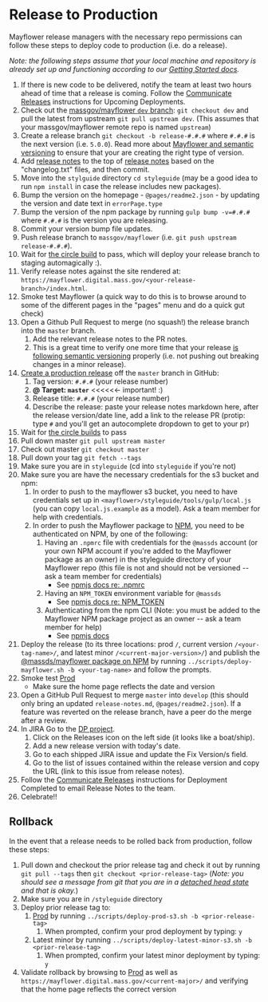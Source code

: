 # Release to Production
Mayflower release managers with the necessary repo permissions can follow these steps to deploy code to production (i.e. do a release).

*Note: the following steps assume that your local machine and repository is already set up and functioning according to our [Getting Started docs](../.github/CONTRIBUTING.md#getting-started).*

1. If there is new code to be delivered, notify the team at least two hours ahead of time that a release is coming. Follow the [Communicate Releases](https://wiki.state.ma.us/display/massgovredesign/Communicating+Releases) instructions for Upcoming Deployments.
1. Check out the [massgov/mayflower `dev` branch](https://github.com/massgov/mayflower/commits/dev): `git checkout dev` and pull the latest from upstream `git pull upstream dev`. (This assumes that your massgov/mayflower remote repo is named `upstream`)
1. Create a release branch `git checkout -b release-#.#.#` where `#.#.#` is the next version (i.e. `5.0.0`).  Read more about [Mayflower and semantic versioning](docs/versioning.md) to ensure that your are creating the right type of version.
1. Add [release notes](https://github.com/massgov/mayflower/blob/dev/docs/changelog-log-instructions.md) to the top of [release notes](/release-notes.md) based on the "changelog.txt" files, and then commit.
1. Move into the `stylguide` directory `cd styleguide` (may be a good idea to run `npm install` in case the release includes new packages).
1. Bump the version on the homepage - `@pages/readme2.json` - by updating the version and date text in `errorPage.type`
1. Bump the version of the npm package by running `gulp bump -v=#.#.#` where `#.#.#` is the version you are releasing.
1. Commit your version bump file updates.
1. Push release branch to `massgov/mayflower` (i.e. `git push upstream release-#.#.#`).
1. Wait for [the circle build](https://circleci.com/gh/massgov/mayflower) to pass, which will deploy your release branch to staging automagically :).
1. Verify release notes against the site rendered at: `https://mayflower.digital.mass.gov/<your-release-branch>/index.html`.
1. Smoke test Mayflower (a quick way to do this is to browse around to some of the different pages in the "pages" menu and do a quick gut check)
1. Open a Github Pull Request to merge (no squash!) the release branch into the `master` branch.
    1. Add the relevant release notes to the PR notes.
    1. This is a great time to verify one more time that your release [is following semantic versioning](versioning.md) properly (i.e. not pushing out breaking changes in a minor release).
1. [Create a production release](https://help.github.com/articles/creating-releases/) off the `master` branch in GitHub:
    1. Tag version: `#.#.#` (your release number)
    1. **@ Target: `master`** <<<<<<- important! :)
    1. Release title: `#.#.#` (your release number)
    1. Describe the release: paste your release notes markdown here, after the release version/date line, add a link to the release PR (protip: type `#` and you'll get an autocomplete dropdown to get to your pr)
1. Wait for [the circle builds](https://circleci.com/gh/massgov/mayflower) to pass
1. Pull down master `git pull upstream master`
1. Check out master `git checkout master`
1. Pull down your tag `git fetch --tags`
1. Make sure you are in `styleguide` (cd into `styleguide` if you're not)
1. Make sure you are have the necessary credentials for the s3 bucket and npm:
    1. In order to push to the mayflower s3 bucket, you need to have credentials set up in `<mayflower>/styleguide/tools/gulp/local.js` (you can copy `local.js.example` as a model).  Ask a team member for help with credentials.
    1. In order to push the Mayflower package to [NPM](https://npmjs.com/@massds/mayflower), you need to be authenticated on NPM, by one of the following:
        1. Having an `.npmrc` file with credentials for the `@massds` account (or your own NPM account if you're added to the Mayflower package as an owner) in the styleguide directory of your Mayflower repo (this file is not and should not be versioned -- ask a team member for credentials)
            - See [npmjs docs re: .npmrc](https://docs.npmjs.com/files/npmrc#per-project-config-file\n\n2)
        1. Having an `NPM_TOKEN` environment variable for `@massds`
            - See [npmjs docs re: NPM_TOKEN](http://blog.npmjs.org/post/118393368555/deploying-with-npm-private-modules)
        1. Authenticating from the npm CLI (Note: you must be added to the Mayflower NPM package project as an owner -- ask a team member for help)
            - See [npmjs docs](https://docs.npmjs.com/getting-started/publishing-npm-packages#preparation)
1. Deploy the release (to its three locations: prod `/`, current version `/<your-tag-name>/`, and latest minor `/<current-major-version>/`) and publish the [@massds/mayflower package on NPM](https://www.npmjs.com/package/@massds/mayflower) by running `../scripts/deploy-mayflower.sh -b <your-tag-name>` and follow the prompts.
1. Smoke test [Prod](http://mayflower.digital.mass.gov)
    - Make sure the home page reflects the date and version
1. Open a GitHub Pull Request to merge `master` into `develop` (this should only bring an updated `release-notes.md`, `@pages/readme2.json`). If a feature was reverted on the release branch, have a peer do the merge after a review.
1. In JIRA Go to the [DP project](https://jira.state.ma.us/projects/DP/).
    1. Click on the Releases icon on the left side (it looks like a boat/ship).
    1. Add a new release version with today's date.
    1. Go to each shipped JIRA issue and update the Fix Version/s field.
    1. Go to the list of issues contained within the release version and copy the URL (link to this issue from release notes).
1. Follow the [Communicate Releases](https://wiki.state.ma.us/display/massgovredesign/Communicating+Releases) instructions for Deployment Completed to email Release Notes to the team.
1. Celebrate!!

## Rollback
In the event that a release needs to be rolled back from production, follow these steps:

1. Pull down and checkout the prior release tag and check it out by running `git pull --tags` then `git checkout <prior-release-tag>` (*Note: you should see a message from git that you are in a [detached head state](https://www.git-tower.com/learn/git/faq/detached-head-when-checkout-commit) and that is okay.*)
1. Make sure you are in `/styleguide` directory
1. Deploy prior release tag to:
    1. [Prod](http://mayflower.digital.mass.gov) by running `../scripts/deploy-prod-s3.sh -b <prior-release-tag>`
        1. When prompted, confirm your prod deployment by typing: `y`
    1. Latest minor by running `../scripts/deploy-latest-minor-s3.sh -b <prior-release-tag>`
        1. When prompted, confirm your latest minor deployment by typing: `y`
1. Validate rollback by browsing to [Prod](http://mayflower.digital.mass.gov) as well as `https://mayflower.digital.mass.gov/<current-major>/` and verifying that the home page reflects the correct version
